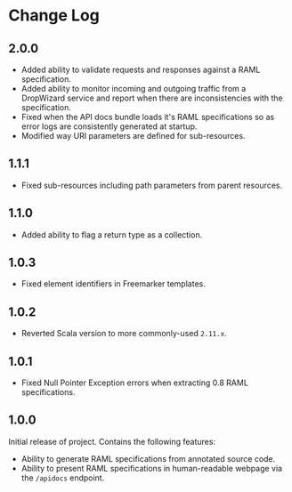 # Change Log

## 2.0.0

+ Added ability to validate requests and responses against a RAML specification.
+ Added ability to monitor incoming and outgoing traffic from a DropWizard service and report when there are inconsistencies with the specification.
+ Fixed when the API docs bundle loads it's RAML specifications so as error logs are consistently generated at startup.
+ Modified way URI parameters are defined for sub-resources.

## 1.1.1

+ Fixed sub-resources including path parameters from parent resources.

## 1.1.0

+ Added ability to flag a return type as a collection.

## 1.0.3

+ Fixed element identifiers in Freemarker templates.

## 1.0.2

+ Reverted Scala version to more commonly-used `2.11.x`. 

## 1.0.1

+ Fixed Null Pointer Exception errors when extracting 0.8 RAML specifications.

## 1.0.0

Initial release of project.  Contains the following features:

+ Ability to generate RAML specifications from annotated source code.
+ Ability to present RAML specifications in human-readable webpage via the `/apidocs` endpoint.
  